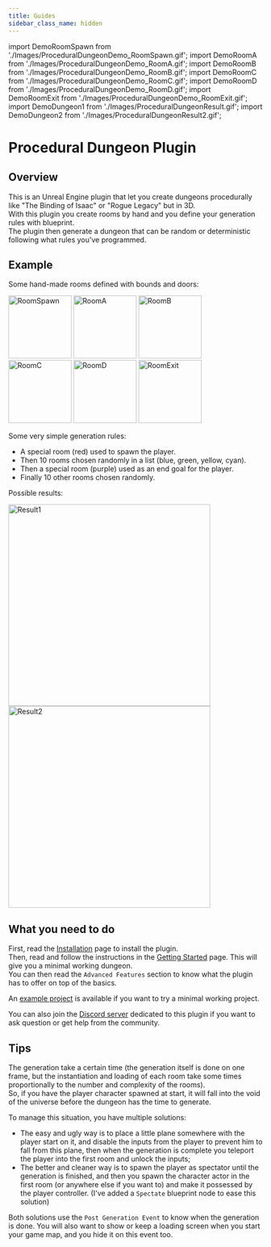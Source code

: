 ```yaml
---
title: Guides
sidebar_class_name: hidden
---
```


<!-- markdownlint-disable MD041 -->

import DemoRoomSpawn from './Images/ProceduralDungeonDemo_RoomSpawn.gif';
import DemoRoomA from './Images/ProceduralDungeonDemo_RoomA.gif';
import DemoRoomB from './Images/ProceduralDungeonDemo_RoomB.gif';
import DemoRoomC from './Images/ProceduralDungeonDemo_RoomC.gif';
import DemoRoomD from './Images/ProceduralDungeonDemo_RoomD.gif';
import DemoRoomExit from './Images/ProceduralDungeonDemo_RoomExit.gif';
import DemoDungeon1 from './Images/ProceduralDungeonResult.gif';
import DemoDungeon2 from './Images/ProceduralDungeonResult2.gif';

<!-- markdownlint-enable MD041 -->

# Procedural Dungeon Plugin

## Overview

This is an Unreal Engine plugin that let you create dungeons procedurally like "The Binding of Isaac" or "Rogue Legacy" but in 3D.\
With this plugin you create rooms by hand and you define your generation rules with blueprint.\
The plugin then generate a dungeon that can be random or deterministic following what rules you've programmed.

## Example

Some hand-made rooms defined with bounds and doors:

<img src={DemoRoomSpawn} alt="RoomSpawn" width="125"/>
<img src={DemoRoomA} alt="RoomA" width="125"/>
<img src={DemoRoomB} alt="RoomB" width="125"/>
<img src={DemoRoomC} alt="RoomC" width="125"/>
<img src={DemoRoomD} alt="RoomD" width="125"/>
<img src={DemoRoomExit} alt="RoomExit" width="125"/>

Some very simple generation rules:

- A special room (red) used to spawn the player.
- Then 10 rooms chosen randomly in a list (blue, green, yellow, cyan).
- Then a special room (purple) used as an end goal for the player.
- Finally 10 other rooms chosen randomly.

Possible results:

<img src={DemoDungeon1} alt="Result1" width="400"/>
<img src={DemoDungeon2} alt="Result2" width="400"/>

## What you need to do

First, read the [Installation](Getting-Started/Installation.md) page to install the plugin.\
Then, read and follow the instructions in the [Getting Started](Getting-Started/Getting-Started.md) page. This will give you a minimal working dungeon.\
You can then read the `Advanced Features` section to know what the plugin has to offer on top of the basics.

An [example project](https://github.com/BenPyton/DungeonExample) is available if you want to try a minimal working project.

You can also join the [Discord server](https://discord.gg/YE2dPda2CC) dedicated to this plugin if you want to ask question or get help from the community.

## Tips

The generation take a certain time (the generation itself is done on one frame, but the instantiation and loading of each room take some times proportionally to the number and complexity of the rooms).<br/>
So, if you have the player character spawned at start, it will fall into the void of the universe before the dungeon has the time to generate.

To manage this situation, you have multiple solutions:

- The easy and ugly way is to place a little plane somewhere with the player start on it, and disable the inputs from the player to prevent him to fall from this plane, then when the generation is complete you teleport the player into the first room and unlock the inputs;
- The better and cleaner way is to spawn the player as spectator until the generation is finished, and then you spawn the character actor in the first room (or anywhere else if you want to) and make it possessed by the player controller. (I've added a `Spectate` blueprint node to ease this solution)

Both solutions use the `Post Generation Event` to know when the generation is done.
You will also want to show or keep a loading screen when you start your game map, and you hide it on this event too.
